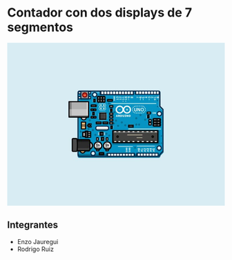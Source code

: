 #    Contador con dos displays de 7 segmentos

![](https://github.com/RodrigoERuiz/TP_SPD/blob/main/Imagenes/imagen_para_portadamd.jpg)

##    Integrantes
* Enzo Jauregui
* Rodrigo Ruiz
